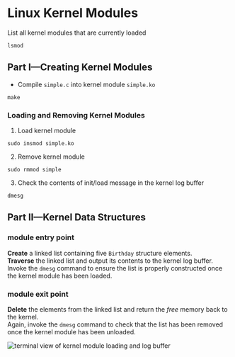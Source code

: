 # Linux Kernel Modules

List all kernel modules that are currently loaded
```shell
lsmod
```

## Part I—Creating Kernel Modules

- Compile `simple.c` into kernel module `simple.ko`
```shell
make
```

### Loading and Removing Kernel Modules

1. Load kernel module
```shell
sudo insmod simple.ko
```
2. Remove kernel module
```shell
sudo rmmod simple
```
3. Check the contents of init/load message in
the kernel log buffer
```shell
dmesg
```

## Part II—Kernel Data Structures

### module entry point

**Create** a linked list containing five `Birthday` structure elements. \
**Traverse** the linked list and output its contents to the kernel log buffer. \
Invoke the `dmesg` command to ensure the list is properly constructed once the kernel module has been loaded.

### module exit point

**Delete** the elements from the linked list and return the *free* memory back to the kernel. \
Again, invoke the `dmesg` command to check that the list has been removed once the kernel module has been unloaded.

![terminal view of kernel module loading and log buffer](https://user-images.githubusercontent.com/52515370/165524841-71f71212-971d-4872-bdf7-ec4c6c0f91e0.png)
